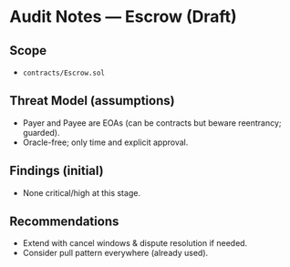# Audit Notes — Escrow (Draft)

## Scope
- `contracts/Escrow.sol`

## Threat Model (assumptions)
- Payer and Payee are EOAs (can be contracts but beware reentrancy; guarded).
- Oracle-free; only time and explicit approval.

## Findings (initial)
- None critical/high at this stage.

## Recommendations
- Extend with cancel windows & dispute resolution if needed.
- Consider pull pattern everywhere (already used).
